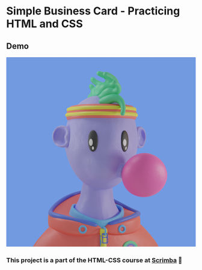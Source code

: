 # Simple Business Card - Practicing HTML and CSS

## Demo

![](images/unnamed.png)


### This project is a part of the HTML-CSS course at [Scrimba](https://scrimba.com) 🚀
